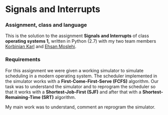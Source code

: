 # Signals and Interrupts

### Assignment, class and language
This is the solution to the assignment **Signals and Interrupts** of class **operating systems 1,** written in Python (2.7) with my two team members [Korbinian Karl](https://github.com/korbster) and [Ehsan Moslehi](https://github.com/eca852).

### Requirements
For this assignment we were given a working simulator to simulate scheduling in a modern operating system. The scheduler implemented in the simulator works with a **First-Come-First-Serve (FCFS)** algorithm. Our task was to understand the simulator and to reprogram the scheduler so that it works with a **Shortest-Job-First (SJF)** and after that with a **Shortest-Remaining-Time (SRT)** algorithm.

My main work was to understand, comment an reprogram the simulator.

